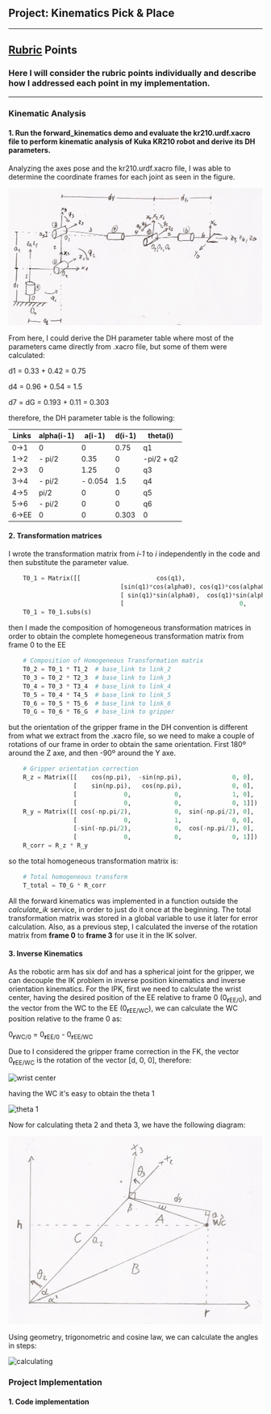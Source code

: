 ## Project: Kinematics Pick & Place
---

[//]: # (Image References)

[image1]: ./misc_images/frames.png 
[image2]: ./misc_images/wrist_center.png
[image3]: ./misc_images/theta1.png
[image4]: ./misc_images/theta2-3.png
[image5]: ./misc_images/calculating.png

## [Rubric](https://review.udacity.com/#!/rubrics/972/view) Points
### Here I will consider the rubric points individually and describe how I addressed each point in my implementation.  

---

### Kinematic Analysis
#### 1. Run the forward_kinematics demo and evaluate the kr210.urdf.xacro file to perform kinematic analysis of Kuka KR210 robot and derive its DH parameters.

Analyzing the axes pose and the kr210.urdf.xacro file, I was able to determine the coordinate frames for each joint as seen in the figure.

![alt text][image1]


From here, I could derive the DH parameter table where most of the parameters came directly from .xacro file, but some of them were calculated:

d1 = 0.33 + 0.42 = 0.75

d4 = 0.96 + 0.54 = 1.5

d7 = dG = 0.193 + 0.11 = 0.303

therefore, the DH parameter table is the following:

Links | alpha(i-1) | a(i-1) | d(i-1) | theta(i)
--- | --- | --- | --- | ---
0->1 | 0 | 0 | 0.75 | q1
1->2 | - pi/2 | 0.35 | 0 | -pi/2 + q2
2->3 | 0 | 1.25 | 0 | q3
3->4 | - pi/2 | - 0.054 | 1.5 | q4
4->5 | pi/2 | 0 | 0 | q5
5->6 | - pi/2 | 0 | 0 | q6
6->EE | 0 | 0 | 0.303 | 0


#### 2. Transformation matrices

I wrote the transformation matrix from _i-1_ to _i_ independently in the code and then substitute the parameter value.

```python
    T0_1 = Matrix([[                     cos(q1),                        -sin(q1),                   0,                        a0],
                               [sin(q1)*cos(alpha0), cos(q1)*cos(alpha0), -sin(alpha0), -sin(alpha0)*d1],
                               [ sin(q1)*sin(alpha0),  cos(q1)*sin(alpha0), cos(alpha0),  cos(alpha0)*d1],
                               [                                0,                                  0,                    0,                           1]])
    T0_1 = T0_1.subs(s)
```

then I made the composition of homogeneous transformation matrices in order to obtain the complete homegeneous transformation matrix from frame 0 to the EE

```python
    # Composition of Homogeneous Transformation matrix
    T0_2 = T0_1 * T1_2  # base_link to link_2
    T0_3 = T0_2 * T2_3  # base_link to link_3
    T0_4 = T0_3 * T3_4  # base_link to link_4
    T0_5 = T0_4 * T4_5  # base_link to link_5
    T0_6 = T0_5 * T5_6  # base_link to link_6
    T0_G = T0_6 * T6_G  # base_link to gripper
```
but the orientation of the gripper frame in the DH convention is different from what we extract from the .xacro file, so we need to make a couple of rotations of our frame in order to obtain the same orientation. First 180º around the Z axe, and then -90º around the Y axe.

```python
    # Gripper orientation correction
    R_z = Matrix([[    cos(np.pi),  -sin(np.pi),              0, 0],
                  [    sin(np.pi),   cos(np.pi),              0, 0],
                  [             0,            0,              1, 0],
                  [             0,            0,              0, 1]])
    R_y = Matrix([[ cos(-np.pi/2),            0,  sin(-np.pi/2), 0],
                  [             0,            1,              0, 0],
                  [-sin(-np.pi/2),            0,  cos(-np.pi/2), 0],
                  [             0,            0,              0, 1]])
    R_corr = R_z * R_y
```

so the total homogeneous transformation matrix is:
```python
    # Total homogeneous transform
    T_total = T0_G * R_corr
```

All the forward kinematics was implemented in a function outside the _calculate_ik_ service, in order to just do it once at the beginning.
The total transformation matrix was stored in a global variable to use it later for error calculation.
Also, as a previous step, I calculated the inverse of the rotation matrix from **frame 0** to **frame 3** for use it in the IK solver.


#### 3. Inverse Kinematics

As the robotic arm has six dof and has a spherical joint for the gripper, we can decouple the IK problem in inverse position kinematics and inverse orientation kinematics.
For the IPK, first we need to calculate the wrist center, having the desired position of the EE relative to frame 0 (0<sub>**r**EE/0</sub>), and the vector from the WC to the EE (0<sub>**r**EE/WC</sub>), we can calculate the WC position relative to the frame 0 as:

0<sub>**r**WC/0</sub> = 0<sub>**r**EE/0</sub> - 0<sub>**r**EE/WC</sub>

Due to I considered the gripper frame correction in the FK, the vector 0<sub>**r**EE/WC</sub> is the rotation of the vector [d, 0, 0], therefore:


![wrist center][image2]

having the WC it's easy to obtain the theta 1

![theta 1][image3]

Now for calculating theta 2 and theta 3, we have the following diagram:

![theta 2 3][image4]

Using geometry, trigonometric and cosine law, we can calculate the angles in steps:

![calculating][image5]


### Project Implementation

#### 1. Code implementation




